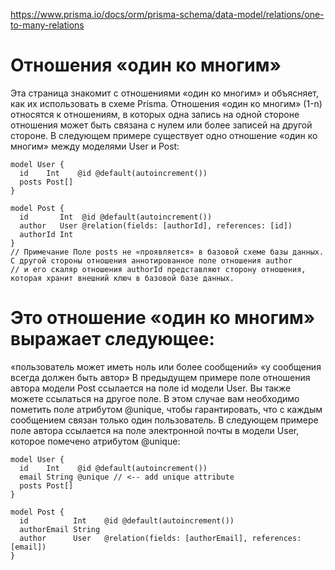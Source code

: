 https://www.prisma.io/docs/orm/prisma-schema/data-model/relations/one-to-many-relations

# Отношения «один ко многим»
Эта страница знакомит с отношениями «один ко многим» и объясняет, как их использовать в схеме Prisma.
Отношения «один ко многим» (1-n) относятся к отношениям, в которых одна запись на одной стороне отношения может быть связана с нулем 
или более записей на другой стороне. В следующем примере существует одно отношение «один ко многим» между моделями User и Post:

```prisma
model User {
  id    Int    @id @default(autoincrement())
  posts Post[]
}

model Post {
  id       Int  @id @default(autoincrement())
  author   User @relation(fields: [authorId], references: [id])
  authorId Int
}
// Примечание Поле posts не «проявляется» в базовой схеме базы данных. С другой стороны отношения аннотированное поле отношения author
// и его скаляр отношения authorId представляют сторону отношения, которая хранит внешний ключ в базовой базе данных.
```


# Это отношение «один ко многим» выражает следующее:
«пользователь может иметь ноль или более сообщений»
«у сообщения всегда должен быть автор»
В предыдущем примере поле отношения автора модели Post ссылается на поле id модели User. Вы также можете ссылаться на другое поле. 
В этом случае вам необходимо пометить поле атрибутом @unique, чтобы гарантировать, что с каждым сообщением связан только один пользователь. 
В следующем примере поле автора ссылается на поле электронной почты в модели User, которое помечено атрибутом @unique:

```Prisma
model User {
  id    Int    @id @default(autoincrement())
  email String @unique // <-- add unique attribute
  posts Post[]
}

model Post {
  id          Int    @id @default(autoincrement())
  authorEmail String
  author      User   @relation(fields: [authorEmail], references: [email])
}
```


